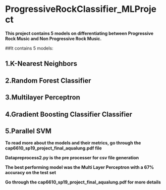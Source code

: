 # ProgressiveRockClassifier_MLProject

**This project contains 5 models on differentiating between Progressive Rock Music and Non Progressive Rock Music.**

##It contains 5 models:
##    1.K-Nearest Neighbors
##    2.Random Forest Classifier
##    3.Multilayer Perceptron
##    4.Gradient Boosting Classifier Classifier
##    5.Parallel SVM
**To read more about the models and their metrics, go through the cap6610_sp19_project_final_aqualung.pdf file**

**Datapreprocess2.py is the pre processer for csv file generation**

**The best performing model was the Multi Layer Perceptron with a 67% accuracy on the test set**

**Go through the cap6610_sp19_project_final_aqualung.pdf for more details**
